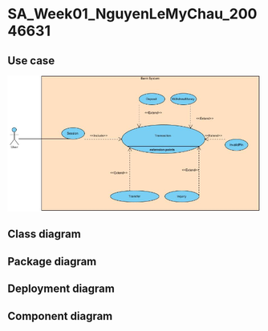 # SA_Week01_NguyenLeMyChau_20046631

## Use case
![alt](/images/Bank.jpg)

## Class diagram

## Package diagram

## Deployment diagram

## Component diagram

